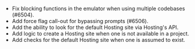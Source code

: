 - Fix blocking functions in the emulator when using multiple codebases (#6504).
- Add force flag call-out for bypassing prompts (#6506).
- Add the ability to look for the default Hosting site via Hosting's API.
- Add logic to create a Hosting site when one is not available in a project.
- Add checks for the default Hosting site when one is assumed to exist.
